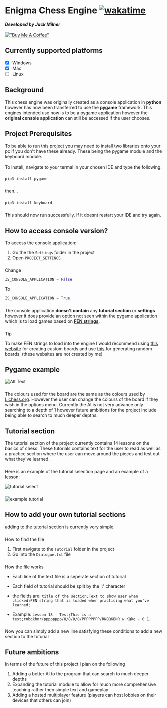 # Enigma Chess Engine  [![wakatime](https://wakatime.com/badge/user/86f08dc1-5098-42c2-b193-5a05699baa48/project/7239718c-4401-49ae-bf30-3c767e433e10.svg)](https://wakatime.com/badge/user/86f08dc1-5098-42c2-b193-5a05699baa48/project/7239718c-4401-49ae-bf30-3c767e433e10)
***Developed by Jack Milner***
\
\
[!["Buy Me A Coffee"](https://www.buymeacoffee.com/assets/img/custom_images/orange_img.png)](https://buymeacoffee.com/jackmilner)

## Currently supported platforms
- [x] Windows
- [x] Mac
- [ ] Linux
## Background

This chess engine was originally created as a console application in **python** however has now been transferred to use the **pygame** framework. This engines intended use now is to be a pygame application however the **original console application** can still be accessed if the user chooses.

## Project Prerequisites

To be able to run this project you may need to install two libraries onto your pc if you don't have these already. These being the pygame module and the keyboard module.
\
\
To install, navigate to your termal in your chosen IDE and type the following:
###
`pip3 install pygame`
###
then...
###
`pip3 install keyboard`
###
This should now run successfully. If it doesnt restart your IDE and try again. 
## How to access console version?
To access the console application:

1. Go the the `Settings` folder in the project
2. Open `PROJECT_SETTINGS`
###
Change

```Python
IS_CONSOLE_APPLICATION = False
```
To

```Python
IS_CONSOLE_APPLICATION = True
```

###
The console application **doesn't contain** any **tutorial section** or **settings** however it does provide an option not seen within the pygame application which is to load games based on [**FEN strings**](https://en.wikipedia.org/wiki/Forsyth%E2%80%93Edwards_Notation).
###
> [!TIP]
> To make FEN strings to load into the engine I would recommend using [this website](https://www.redhotpawn.com/chess/chess-fen-viewer.php) for creating custom boards and use [this](http://bernd.bplaced.net/fengenerator/fengenerator.html) for generating random boards. (these websites are not created by me)
###
## Pygame example 
![Alt Text](https://media0.giphy.com/media/v1.Y2lkPTc5MGI3NjExejVtMTd5emtuODR0MDV5azUzZHFvYTJsdWIyN3FvcmozYzN4YjRqNyZlcD12MV9pbnRlcm5hbF9naWZfYnlfaWQmY3Q9Zw/qdGhRLpWaQPRXpnHuV/giphy.gif)
###
The colours used for the board are the same as the colours used by [Lichess.org](https://lichess.org/). However the user can change the colours of the board if they wish in the options menu. Currently the AI is not very advance only searching to a depth of 1 however future ambitions for the project include being able to search to much deeper depths. 
## Tutorial section
The tutorial section of the project currently contains 14 lessons on the basics of chess. These tutorials contains text for the user to read as well as a practice section where the user can move around the pieces and test out what they've learned.
###
Here is an example of the tutorial selection page and an example of a lesson:

![tutorial select](https://imgur.com/jDEHvUQ.png)
###
![example tutorial](https://imgur.com/eAAVFeV.png)

## How to add your own tutorial sections

adding to the tutorial section is currently very simple. 
### 
How to find the file

1. First navigate to the `Tutorial` folder in the project
2. Go into the `Dialogue.txt` file
###

How the file works

* Each line of the text file is a seperate section of tutorial

* Each field of tutorial should be split by the ':' character

* the fields are: `title of the section;Text to show user when clicked;FEN string that is loaded when practicing what you've learned;`

* Example: `Lesson 18 - Test;This is a test;rnbqkbnr/pppppppp/8/8/8/8/PPPPPPPP/RNBQKBNR w KQkq - 0 1;`
###
Now you can simply add a new line satisfying these conditions to add a new section to the tutorial

## Future ambitions

In terms of the future of this project I plan on the following

1. Adding a better AI to the program that can search to much deeper depths
2. Expanding the tutorial module to allow for much more comprehensive teaching rather then simple text and gameplay
3. Adding a hosted multiplayer feature (players can host lobbies on their devices that others can join)

